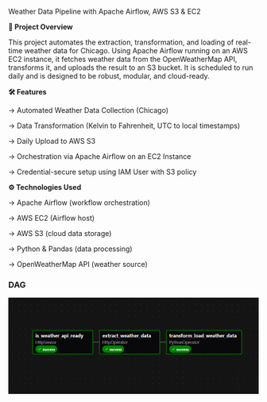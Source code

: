 Weather Data Pipeline with Apache Airflow, AWS S3 & EC2

**📌 Project Overview**

This project automates the extraction, transformation, and loading of real-time weather data for Chicago. Using Apache Airflow running on an AWS EC2 instance, it fetches weather data from the OpenWeatherMap API, transforms it, and uploads the result to an S3 bucket. It is scheduled to run daily and is designed to be robust, modular, and cloud-ready.

**🛠️ Features**

-> Automated Weather Data Collection (Chicago)

-> Data Transformation (Kelvin to Fahrenheit, UTC to local timestamps)

-> Daily Upload to AWS S3

-> Orchestration via Apache Airflow on an EC2 Instance

-> Credential-secure setup using IAM User with S3 policy

**⚙️ Technologies Used**

-> Apache Airflow (workflow orchestration)

-> AWS EC2 (Airflow host)

-> AWS S3 (cloud data storage)

-> Python & Pandas (data processing)

-> OpenWeatherMap API (weather source)

### **DAG**

![](images/DAG.png)








